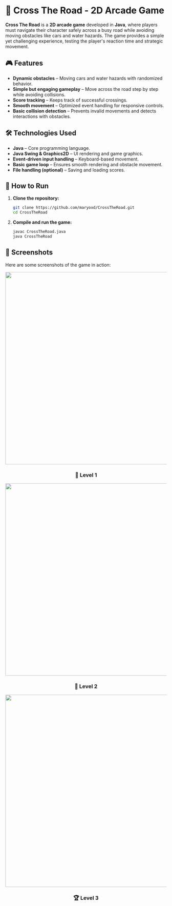 # 🏁 Cross The Road - 2D Arcade Game

**Cross The Road** is a **2D arcade game** developed in **Java**, where players must navigate their character safely across a busy road while avoiding moving obstacles like cars and water hazards. The game provides a simple yet challenging experience, testing the player's reaction time and strategic movement.

## 🎮 Features
- **Dynamic obstacles** – Moving cars and water hazards with randomized behavior.
- **Simple but engaging gameplay** – Move across the road step by step while avoiding collisions.
- **Score tracking** – Keeps track of successful crossings.
- **Smooth movement** – Optimized event handling for responsive controls.
- **Basic collision detection** – Prevents invalid movements and detects interactions with obstacles.

## 🛠️ Technologies Used
- **Java** – Core programming language.
- **Java Swing & Graphics2D** – UI rendering and game graphics.
- **Event-driven input handling** – Keyboard-based movement.
- **Basic game loop** – Ensures smooth rendering and obstacle movement.
- **File handling (optional)** – Saving and loading scores.

## 🚀 How to Run
1. **Clone the repository:**
   ```bash
   git clone https://github.com/maryoxd/CrossTheRoad.git
   cd CrossTheRoad
2. **Compile and run the game:**
   ```bash
   javac CrossTheRoad.java
   java CrossTheRoad

## 📸 Screenshots
Here are some screenshots of the game in action:

<p align="center">
  <img src="screens/CTR1.jpg" width="600">
</p>
<h3 align="center">🏁 Level 1</h3>

<p align="center">
  <img src="screens/CTR3.jpg" width="600">
</p>
<h3 align="center">🚗 Level 2</h3>

<p align="center">
  <img src="screens/CTR2.jpg" width="600">
</p>
<h3 align="center">🏆 Level 3</h3>

